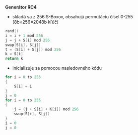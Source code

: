 **Generátor RC4**
- skladá sa z 256 S-Boxov, obsahujú permutáciu čísel 0-255 (8b×256=2048b kľúč)
```c
rand()
i = i + 1 mod 256
j = j + S[i] mod 256
swap(S[i], S[j])
t = (S[i] + S[j]) mod 256
k = S[t]
return k
```
- inicializuje sa pomocou nasledovného kódu
```c
for i = 0 to 255
{
	S[i] = i
}
j = 0
for i = 0 to 255
{
	j = (j + S[i] + K[i]) mod 256
	swap(S[i], S[j])
}
i = 0
j = 0
```
